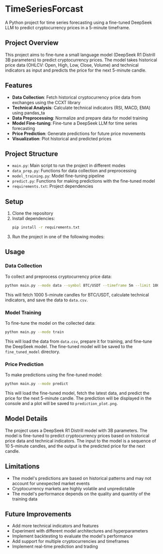 # TimeSeriesForcast

A Python project for time series forecasting using a fine-tuned DeepSeek LLM to predict cryptocurrency prices in a 5-minute timeframe.

## Project Overview

This project aims to fine-tune a small language model (DeepSeek R1 Distrill 3B parameters) to predict cryptocurrency prices. The model takes historical price data (OHLCV: Open, High, Low, Close, Volume) and technical indicators as input and predicts the price for the next 5-minute candle.

## Features

- **Data Collection**: Fetch historical cryptocurrency price data from exchanges using the CCXT library
- **Technical Analysis**: Calculate technical indicators (RSI, MACD, EMA) using pandas_ta
- **Data Preprocessing**: Normalize and prepare data for model training
- **Model Fine-tuning**: Fine-tune a DeepSeek LLM for time series forecasting
- **Price Prediction**: Generate predictions for future price movements
- **Visualization**: Plot historical and predicted prices

## Project Structure

- `main.py`: Main script to run the project in different modes
- `data_prep.py`: Functions for data collection and preprocessing
- `model_training.py`: Model fine-tuning pipeline
- `predict.py`: Functions for making predictions with the fine-tuned model
- `requirements.txt`: Project dependencies

## Setup

1. Clone the repository
2. Install dependencies:
   ```bash
   pip install -r requirements.txt
   ```
3. Run the project in one of the following modes:

## Usage

### Data Collection

To collect and preprocess cryptocurrency price data:

```bash
python main.py --mode data --symbol BTC/USDT --timeframe 5m --limit 1000
```

This will fetch 1000 5-minute candles for BTC/USDT, calculate technical indicators, and save the data to `data.csv`.

### Model Training

To fine-tune the model on the collected data:

```bash
python main.py --mode train
```

This will load the data from `data.csv`, prepare it for training, and fine-tune the DeepSeek model. The fine-tuned model will be saved to the `fine_tuned_model` directory.

### Price Prediction

To make predictions using the fine-tuned model:

```bash
python main.py --mode predict
```

This will load the fine-tuned model, fetch the latest data, and predict the price for the next 5-minute candle. The prediction will be displayed in the console and a plot will be saved to `prediction_plot.png`.

## Model Details

The project uses a DeepSeek R1 Distrill model with 3B parameters. The model is fine-tuned to predict cryptocurrency prices based on historical price data and technical indicators. The input to the model is a sequence of 10 5-minute candles, and the output is the predicted price for the next candle.

## Limitations

- The model's predictions are based on historical patterns and may not account for unexpected market events
- Cryptocurrency markets are highly volatile and unpredictable
- The model's performance depends on the quality and quantity of the training data

## Future Improvements

- Add more technical indicators and features
- Experiment with different model architectures and hyperparameters
- Implement backtesting to evaluate the model's performance
- Add support for multiple cryptocurrencies and timeframes
- Implement real-time prediction and trading
